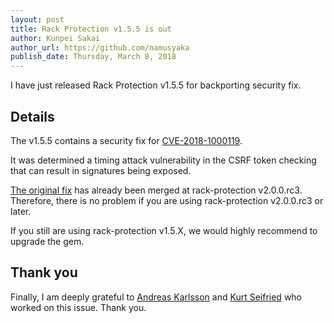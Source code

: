 ```yaml
---
layout: post
title: Rack Protection v1.5.5 is out
author: Kunpei Sakai
author_url: https://github.com/namusyaka
publish_date: Thursday, March 8, 2018
---
```


I have just released Rack Protection v1.5.5 for backporting security fix.

## Details

The v1.5.5 contains a security fix for [CVE-2018-1000119](https://cve.mitre.org/cgi-bin/cvename.cgi?name=CVE-2018-1000119).

It was determined a timing attack vulnerability in the CSRF token checking that can result in signatures being exposed.

[The original fix](https://github.com/sinatra/sinatra/commit/8aa6c42ef724f93ae309fb7c5668e19ad547eceb) has already been merged at rack-protection v2.0.0.rc3. Therefore, there is no problem if you are using rack-protection v2.0.0.rc3 or later.

If you still are using rack-protection v1.5.X, we would highly recommend to upgrade the gem.

## Thank you

Finally, I am deeply grateful to [Andreas Karlsson](https://github.com/jeltz) and [Kurt Seifried](https://github.com/kseifriedredhat) who worked on this issue.
Thank you.
